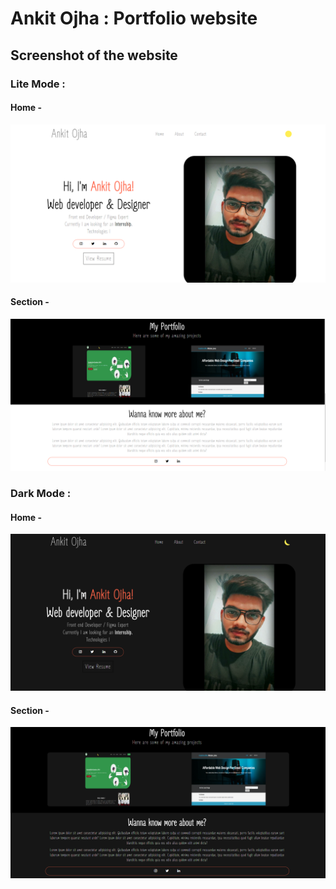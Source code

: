 # Ankit Ojha : Portfolio website

## Screenshot of the website
### Lite Mode :
#### Home -
![plot](./public/images/output-web/home-lite.png)

#### Section -
![plot](./public/images/output-web/section-lite.png)

### Dark Mode :
#### Home -
![plot](./public/images/output-web/home-dark.png)

#### Section -
![plot](./public/images/output-web/section-dark.png)